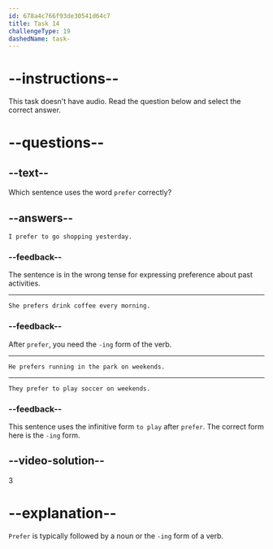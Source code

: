 ```yaml
---
id: 678a4c766f93de30541d64c7
title: Task 14
challengeType: 19
dashedName: task-
---
```


# --instructions--

This task doesn't have audio. Read the question below and select the correct answer.

# --questions--

## --text--

Which sentence uses the word `prefer` correctly?

## --answers--

`I prefer to go shopping yesterday.`
  
### --feedback--

The sentence is in the wrong tense for expressing preference about past activities.

---

`She prefers drink coffee every morning.`

### --feedback--

After `prefer`, you need the `-ing` form of the verb.

---

`He prefers running in the park on weekends.`

---

`They prefer to play soccer on weekends.`

### --feedback--

This sentence uses the infinitive form `to play` after `prefer`. The correct form here is the `-ing` form.

## --video-solution--

3

# --explanation--

`Prefer` is typically followed by a noun or the `-ing` form of a verb.
